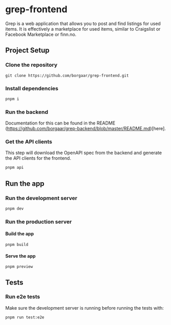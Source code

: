 # grep-frontend

Grep is a web application that allows you to post and find listings for used items.
It is effectively a marketplace for used items, similar to Craigslist or Facebook Marketplace or finn.no.

## Project Setup

### Clone the repository

```
git clone https://github.com/borgaar/grep-frontend.git
```

### Install dependencies

```sh
pnpm i
```

### Run the backend

Documentation for this can be found in the README (https://github.com/borgaar/grep-backend/blob/master/README.md)[here].

### Get the API clients

This step will download the OpenAPI spec from the backend and generate the API clients for the frontend.

```sh
pnpm api
```

## Run the app

### Run the development server

```sh
pnpm dev
```

### Run the production server

#### Build the app

```
pnpm build
```
#### Serve the app

```
pnpm preview
```

## Tests

### Run e2e tests

Make sure the development server is running before running the tests with:

```sh
pnpm run test:e2e
```

